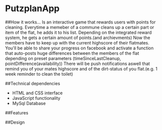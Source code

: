# PutzplanApp

##How it works...
Is an interactive game that rewards users with points for cleaning.
Everytime a memeber of a commune cleans up a certain part or item of the flat, he adds it to his list.
Depending on the integrated reward system, he gets a certain amount of points.(and archievments)
Now the members have to keep up with the current highscore of their flatmates. 
You'll be able to share your progress on facebook and activate a function that auto-posts huge differences between the members of the flat depending on preset parameters (timeSinceLastCleanup, pointDifference(availability))
There will be push notifications aswell that remind you of your mates highscore and of the dirt-status of you flat.(e.g. 1 week reminder to clean the toilet)

##Technical dependencies
* HTML and CSS interface
* JavaScript functionality
* MySql Database

##Features

##Design
